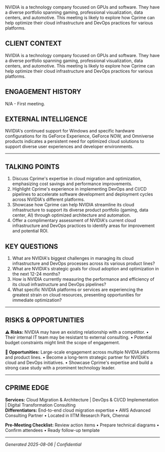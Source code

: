 NVIDIA is a technology company focused on GPUs and software. They have a diverse portfolio spanning gaming, professional visualization, data centers, and automotive. This meeting is likely to explore how Cprime can help optimize their cloud infrastructure and DevOps practices for various platforms.

## CLIENT CONTEXT
NVIDIA is a technology company focused on GPUs and software. They have a diverse portfolio spanning gaming, professional visualization, data centers, and automotive. This meeting is likely to explore how Cprime can help optimize their cloud infrastructure and DevOps practices for various platforms.

## ENGAGEMENT HISTORY
N/A - First meeting.

## EXTERNAL INTELLIGENCE
NVIDIA's continued support for Windows and specific hardware configurations for its GeForce Experience, GeForce NOW, and Omniverse products indicates a persistent need for optimized cloud solutions to support diverse user experiences and developer environments.

---

## TALKING POINTS
1. Discuss Cprime's expertise in cloud migration and optimization, emphasizing cost savings and performance improvements.
2. Highlight Cprime's experience in implementing DevOps and CI/CD pipelines to accelerate software development and deployment cycles across NVIDIA's different platforms.
3. Showcase how Cprime can help NVIDIA streamline its cloud infrastructure to support its diverse product portfolio (gaming, data center, AI) through optimized architecture and automation.
4. Offer a complimentary assessment of NVIDIA's current cloud infrastructure and DevOps practices to identify areas for improvement and potential ROI.

## KEY QUESTIONS
1. What are NVIDIA's biggest challenges in managing its cloud infrastructure and DevOps processes across its various product lines?
2. What are NVIDIA's strategic goals for cloud adoption and optimization in the next 12-24 months?
3. How is NVIDIA currently measuring the performance and efficiency of its cloud infrastructure and DevOps pipelines?
4. What specific NVIDIA platforms or services are experiencing the greatest strain on cloud resources, presenting opportunities for immediate optimization?

---

## RISKS & OPPORTUNITIES

**⚠️ Risks:** NVIDIA may have an existing relationship with a competitor. • Their internal IT team may be resistant to external consulting. • Potential budget constraints might limit the scope of engagement.

**🚀 Opportunities:** Large-scale engagement across multiple NVIDIA platforms and product lines. • Become a long-term strategic partner for NVIDIA's cloud and DevOps initiatives. • Showcase Cprime's expertise and build a strong case study with a prominent technology leader.

---

## CPRIME EDGE
**Services:** Cloud Migration & Architecture | DevOps & CI/CD Implementation | Digital Transformation Consulting  
**Differentiators:** End-to-end cloud migration expertise • AWS Advanced Consulting Partner • Located in IITM Research Park, Chennai

**Pre-Meeting Checklist:** Review action items • Prepare technical diagrams • Confirm attendees • Ready follow-up template

---
*Generated 2025-08-06 | Confidential*